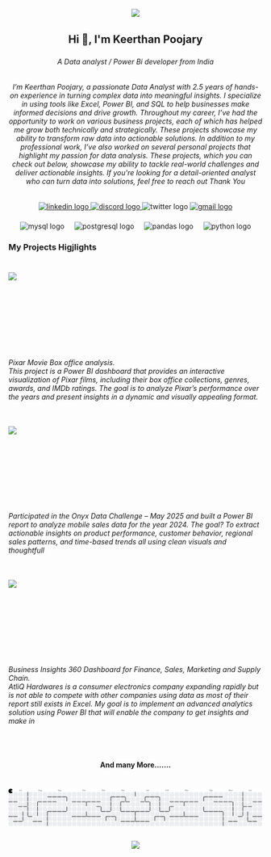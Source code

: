 <br clear="both">

<div align="center">
  <img height="170" src="https://media.licdn.com/dms/image/v2/D5616AQHbFW2QCumwWA/profile-displaybackgroundimage-shrink_350_1400/B56ZchnBItHUAY-/0/1748615567194?e=1755129600&v=beta&t=1FIyWNzkLxvvkS2rd4N3DfbnPR6LHVrrHBQQIiA3nNo"  />
</div>

###

<h2 align="center">Hi 👋, I'm Keerthan Poojary</h2>

###

<h6 align="center">A Data analyst / Power Bi developer from India</h6>

###

<h6 align="center">I’m Keerthan Poojary, a passionate Data Analyst with 2.5 years of hands-on experience in turning complex data into meaningful insights. I specialize in using tools like Excel, Power BI, and SQL to help businesses make informed decisions and drive growth. Throughout my career, I’ve had the opportunity to work on various business projects, each of which has helped me grow both technically and strategically. These projects showcase my ability to transform raw data into actionable solutions. In addition to my professional work, I’ve also worked on several personal projects that highlight my passion for data analysis. These projects, which you can check out below, showcase my ability to tackle real-world challenges and deliver actionable insights. If you're looking for a detail-oriented analyst who can turn data into solutions, feel free to reach out Thank You</h6>

###

<div align="center">
  <a href="https://www.linkedin.com/in/keerthan-poojary/" target="_blank">
    <img src="https://raw.githubusercontent.com/maurodesouza/profile-readme-generator/master/src/assets/icons/social/linkedin/default.svg" width="60" height="40" alt="linkedin logo"  />
  </a>
  <a href="keerthangujaran" target="_blank">
    <img src="https://raw.githubusercontent.com/maurodesouza/profile-readme-generator/master/src/assets/icons/social/discord/default.svg" width="60" height="40" alt="discord logo"  />
  </a>
  <img src="https://raw.githubusercontent.com/maurodesouza/profile-readme-generator/master/src/assets/icons/social/twitter/default.svg" width="60" height="40" alt="twitter logo"  />
  <a href="keerthanellikar@gmail.com" target="_blank">
    <img src="https://raw.githubusercontent.com/maurodesouza/profile-readme-generator/master/src/assets/icons/social/gmail/default.svg" width="60" height="40" alt="gmail logo"  />
  </a>
</div>

###

<div align="center">
  <img src="https://cdn.jsdelivr.net/gh/devicons/devicon/icons/mysql/mysql-original.svg" height="40" alt="mysql logo"  />
  <img width="12" />
  <img src="https://cdn.jsdelivr.net/gh/devicons/devicon/icons/postgresql/postgresql-original.svg" height="40" alt="postgresql logo"  />
  <img width="12" />
  <img src="https://cdn.jsdelivr.net/gh/devicons/devicon/icons/pandas/pandas-original.svg" height="40" alt="pandas logo"  />
  <img width="12" />
  <img src="https://cdn.jsdelivr.net/gh/devicons/devicon/icons/python/python-original.svg" height="40" alt="python logo"  />
</div>

###

<h3 align="left">My Projects Higjlights</h3>

###

<br clear="both">

<img align="left" height="150" src="https://images.codebasics.io/filters:format(webp)/fit-in/450x450/uploads/learner-portfolio/projects/thumbnail/132484/67d8ee4173e25/edb3450add.png"  />

###

<br clear="both">

<h6 align="left">Pixar Movie Box office analysis.<br>This project is a Power BI dashboard that provides an interactive visualization of Pixar films, including their box office collections, genres, awards, and IMDb ratings. The goal is to analyze Pixar’s performance over the years and present insights in a dynamic and visually appealing format.</h6>

###

<br clear="both">

<img align="left" height="150" src="https://images.codebasics.io/filters:format(webp)/fit-in/450x450/uploads/learner-portfolio/projects/thumbnail/132484/68392ecf38964/8cd4bb3452.png"  />

###

<br clear="both">

<h6 align="left">Participated in the Onyx Data Challenge – May 2025 and built a Power BI report to analyze mobile sales data for the year 2024. The goal? To extract actionable insights on product performance, customer behavior, regional sales patterns, and time-based trends all using clean visuals and thoughtfull</h6>

###

<br clear="both">

<img align="left" height="150" src="https://images.codebasics.io/filters:format(webp)/fit-in/450x450/uploads/learner-portfolio/projects/thumbnail/132484/67e1679d274ac/aa79d36fe4.png"  />

###

<br clear="both">

<h6 align="left">Business Insights 360 Dashboard for Finance, Sales, Marketing and Supply Chain.<br>AtliQ Hardwares is a consumer electronics company expanding rapidly but is not able to compete with other companies using data as most of their report still exists in Excel. My goal is to implement an advanced analytics solution using Power BI that will enable the company to get insights and make in</h6>

###

<br clear="both">

<h4 align="center">And many More.......</h4>

###

<br clear="both">

<picture>
  <source media="(prefers-color-scheme: dark)" srcset="https://raw.githubusercontent.com/keerthanpoojaryanalyst/keerthanpoojaryanalyst/output/pacman-contribution-graph-dark.svg">
  <source media="(prefers-color-scheme: light)" srcset="https://raw.githubusercontent.com/keerthanpoojaryanalyst/keerthanpoojaryanalyst/output/pacman-contribution-graph.svg">
  <img alt="pacman contribution graph" src="https://raw.githubusercontent.com/keerthanpoojaryanalyst/keerthanpoojaryanalyst/output/pacman-contribution-graph.svg">
</picture>

###

<div align="center">
  <img height="200" src="https://i.pinimg.com/736x/95/fe/7a/95fe7a6efd8ed2054a5552dda2d78731.jpg"  />
</div>

###

